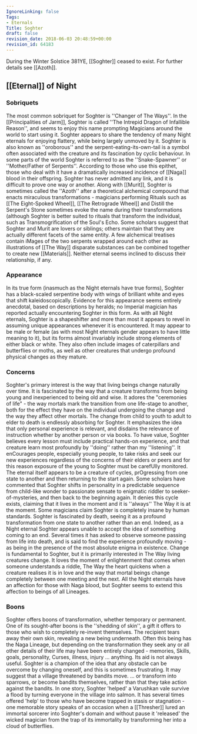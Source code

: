 ```yaml
---
IgnoreLinking: false
Tags:
- Eternals
Title: Soghter
draft: false
revision_date: 2018-06-03 20:48:59+00:00
revision_id: 64183
---
```


During the Winter Solstice 381YE, [[Soghter]] ceased to exist. For further details see [[Azoth]].
## [[Eternal]] of Night
### Sobriquets
The most common sobriquet for Soghter is ''Changer of The Ways''.
In the [[Principalities of Jarm]], Soghter is called ''The Intrepid Dragon of Infallible Reason'', and seems to enjoy this name prompting Magicians around the world to start using it. Soghter appears to share the tendency of many Night eternals for enjoying flattery, while being largely unmoved by it. Soghter is also known as ''oroborous'' and the serpent-eating-its-own-tail is a symbol often associated with the creature and its fascination by cyclic behaviour.
In some parts of the world Soghter is referred to as the ''Snake-Spawner'' or ''Mother/Father of Serpents''. According to those who use this epithet, those who deal with it have a dramatically increased incidence of [[Naga]] blood in their offspring. Soghter has never admitted any link, and it is difficult to prove one way or another.
Along with [[Murit]], Soghter is sometimes called the ''Azoth'' after a theoretical alchemical compound that enacts miraculous transformations - magicians performing Rituals such as [[The Eight-Spoked Wheel]], [[The Retrograde Wheel]] and Distill the Serpent's Stone sometimes evoke the name during their transformations (although Soghter is better suited to rituals that transform the individual, such as Transmogrification of the Soul's Echo. Some scholars suggest that Soghter and Murit are lovers or siblings; others maintain that they are actually different facets of the same entity. A few alchemical treatises contain iMages of the two serpents wrapped around each other as illustrations of [[The Way]] disparate substances can be combined together to create new [[Materials]]. Neither eternal seems inclined to discuss their relationship, if any.
### Appearance
In its true form (inasmuch as the Night eternals have true forms), Soghter has a black-scaled serpentine body with wings of brilliant white and eyes that shift kaleidoscopically. Evidence for this appearance seems entirely anecdotal, based on descriptions by heralds; no Imperial magician has reported actually encountering Soghter in this form. As with all Night eternals, Soghter is a shapeshifter and more than most it appears to revel in assuming unique appearances whenever it is encountered. It may appear to be male or female (as with most Night eternals gender appears to have little meaning to it), but its forms almost invariably include strong elements of either black or white. They also often include images of caterpillars and butterflies or moths, as well as other creatures that undergo profound physical changes as they mature.
### Concerns
Soghter's primary interest is the way that living beings change naturally over time. It is fascinated by the way that a creature transforms from being young and inexperienced to being old and wise. It adores the "ceremonies of life" - the way mortals mark the transition from one life-stage to another, both for the effect they have on the individual undergoing the change and the way they affect other mortals. The change from child to youth to adult to elder to death is endlessly absorbing for Soghter.
It emphasizes the idea that only personal experience is relevant, and disdains the relevance of instruction whether by another person or via books. To have value, Soghter believes every lesson must include practical hands-on experience, and that creature learn most profoundly by ''doing'' rather than my ''listening''. It enCourages people, especially young people, to take risks and seek our new experiences regardless of the concerns of their elders or peers and for this reason exposure of the young to Soghter must be carefUlly monitored.
The eternal itself appears to be a creature of cycles, prOgressing from one state to another and then returning to the start again. Some scholars have commented that Soghter shifts in personality in a predictable sequence from child-like wonder to passionate sensate to enigmatic riddler to seeker-of-mysteries, and then back to the beginning again. It denies this cycle exists, claiming that it lives in the moment and it is ''always'' The Way it is at the moment. Some magicians claim Soghter is completely insane by human standards.
Soghter is fascinated by death, seeing it as a profound transformation from one state to another rather than an end. Indeed, as a Night eternal Soghter appears unable to accept the idea of something coming to an end. Several times it has asked to observe someone passing from life into death, and is said to find the experience profoundly moving - as being in the presence of the most absolute enigma in existence. 
Change is fundamental to Soghter, but it is primarily interested in The Way living creatures change. It loves the moment of enlightenment that comes when someone understands a riddle, The Way the heart quickens when a creature realises it is in love and the way that mortal beings change completely between one meeting and the next.
All the Night eternals have an affection for those with Naga blood, but Soghter seems to extend this affection to beings of all Lineages.
### Boons
Soghter offers boons of transformation, whether temporary or permanent. One of its sought-after boons is the ''shedding of skin'', a gift it offers to those who wish to completely re-invent themselves. The recipient tears away their own skin, revealing a new being underneath. Often this being has the Naga Lineage, but depending on the transformation they seek any or all other details of their life may have been entirely changed - memories, Skills, goals, personality, Curses, illness, injury ... anything.
Its aid is not always useful. Soghter is a champion of the idea that any obstacle can be overcome by changing oneself, and this is sometimes frustrating. It may suggest that a village threatened by bandits move. ... or transform into sparrows, or become bandits themselves, rather than that they take action against the bandits. In one story, Soghter 'helped' a Varushkan vale survive a flood by turning everyone in the village into salmon. 
It has several times offered 'help' to those who have become trapped in stasis or stagnation - one memorable story speaks of an occasion when a [[Thresher]] lured an immortal sorcerer into Soghter's domain and without pause it 'released' the wicked magician from the trap of its immortality by transforming her into a cloud of butterflies.